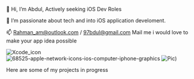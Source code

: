 👋   Hi, I’m Abdul, Actively seeking iOS Dev Roles

👀   I’m passionate about tech and into iOS application develoment.

📫   Rahman_am@outlook.com / 97bdul@gmail.com Mail me i would love to make your app idea possible


![Xcode_icon](https://user-images.githubusercontent.com/76862160/115794663-63d41080-a39c-11eb-9806-8891488294d2.png)                                        ![68525-apple-network-icons-ios-computer-iphone-graphics](https://user-images.githubusercontent.com/76862160/115795272-9e8a7880-a39d-11eb-91cf-b99860fb30c4.png)                                        ![Pic)](https://user-images.githubusercontent.com/76862160/115795792-97b03580-a39e-11eb-8f9a-134ca5551835.png)


 
Here are some of my projects in progress


